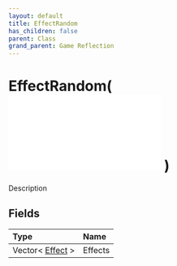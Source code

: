```yaml
---
layout: default
title: EffectRandom
has_children: false
parent: Class
grand_parent: Game Reflection
---
```

# EffectRandom( ![ EffectBase ](/game-reflection/classes/effect_base.md) )
Description 

## Fields
| Type | Name |
|:-------------|:--------------|
| Vector< [Effect](/game-reflection/classes/effect.md) > | Effects |
